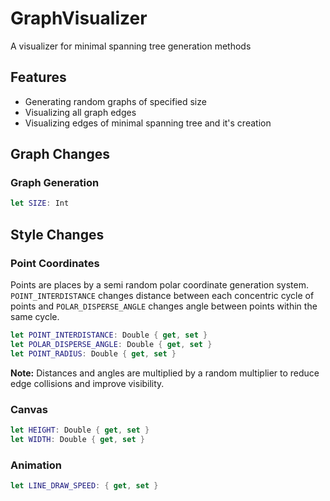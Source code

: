 # GraphVisualizer
A visualizer for minimal spanning tree generation methods

## Features
* Generating random graphs of specified size
* Visualizing all graph edges
* Visualizing edges of minimal spanning tree and it's creation

## Graph Changes
### Graph Generation
``` swift
let SIZE: Int
```

## Style Changes
### Point Coordinates
Points are places by a semi random polar coordinate generation system. ```POINT_INTERDISTANCE``` changes distance between each concentric cycle of points and ```POLAR_DISPERSE_ANGLE``` changes angle between points within the same cycle. 
``` swift 
let POINT_INTERDISTANCE: Double { get, set }
let POLAR_DISPERSE_ANGLE: Double { get, set }
let POINT_RADIUS: Double { get, set }
```
**Note:** Distances and angles are multiplied by a random multiplier to reduce edge collisions and improve visibility.

### Canvas
``` swift 
let HEIGHT: Double { get, set }
let WIDTH: Double { get, set }
```

### Animation
``` swift 
let LINE_DRAW_SPEED: { get, set }
```
